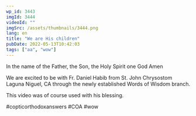 ```yaml
---
wp_id: 3443
imgId: 3444
videoId: ""
imgSrc: /assets/thumbnails/3444.png
lang: en
title: "We are His children"
pubDate: 2022-05-13T10:42:03
tags: ["aa", "wow"]
---
```


<!-- page: 6 -->

<p>In the name of the Father, the Son, the Holy Spirit one God Amen </p>
<p>We are excited to be with Fr. Daniel Habib from St. John Chrysostom Laguna Niguel, CA through the newly established Words of Wisdom branch.</p>
<p>This video was of course used with his blessing. </p>
<p>#copticorthodoxanswers #COA #wow</p>

